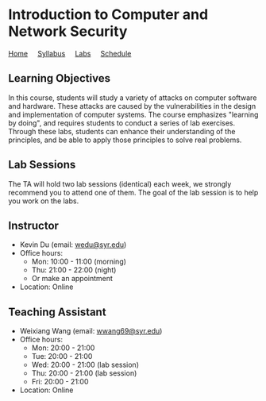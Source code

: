 # Introduction to Computer and Network Security

[Home](./index.md) &nbsp;&nbsp;&nbsp; [Syllabus](./syllabus.md)  &nbsp;&nbsp;&nbsp; [Labs](./labs.md) &nbsp;&nbsp;&nbsp; [Schedule](./schedule.md)

## Learning Objectives

In this course, students will study a variety of attacks on computer software
and hardware. These attacks are caused by the vulnerabilities in the design and
implementation of computer systems. The course emphasizes "learning by doing",
and requires students to conduct a series of lab exercises. Through these labs,
students can enhance their understanding of the principles, and be able to
apply those principles to solve real problems.


## Lab Sessions 

The TA will hold two lab sessions (identical) each week, 
we strongly recommend you to attend one of them. 
The goal of the lab session is to help you work 
on the labs. 


## Instructor
  - Kevin Du (email: wedu@syr.edu)
  - Office hours: 
      - Mon: 10:00 - 11:00 (morning)  
      - Thu: 21:00 - 22:00 (night)
      - Or make an appointment
  - Location: Online

## Teaching Assistant

  - Weixiang Wang (email: wwang69@syr.edu)
  - Office hours:
      - Mon: 20:00 - 21:00
      - Tue: 20:00 - 21:00
      - Wed: 20:00 - 21:00 (lab session)
      - Thu: 20:00 - 21:00 (lab session)
      - Fri: 20:00 - 21:00
  - Location: Online 


